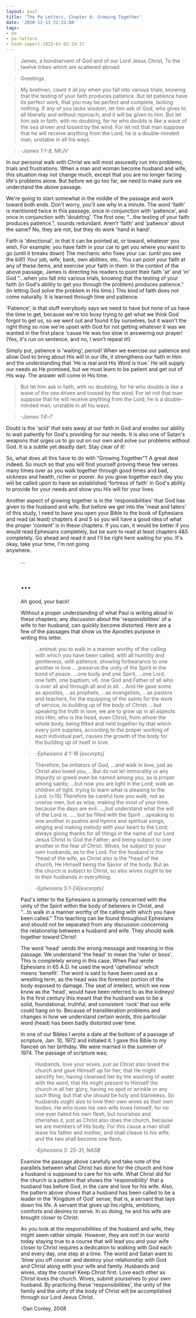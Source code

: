 ```yaml
---
layout: post
title: 'The Pa Letters, Chapter 6: Growing Together'
date: '2020-12-13 22:31:00'
tags:
- pa
- pa-letters
- hash-import-2023-01-02-19-37
---
```


> James, a bondservent of God and of our Lord Jesus Christ, To the twelve tribes which are scattered abroad:

> Greetings.

> My brethren, count it all joy when you fall into various trials, knowing that the testing of your faith produces patience. But let patience have its perfect work, that you may be perfect and complete, lacking nothing. If any of you lacks wisdom, let him ask of God, who gives to all liberally and without reproach, and it will be given to him. But let him ask in faith, with no doubting, for he who doubts is like a wave of the sea driven and tossed by the wind. For let not that man suppose that he will receive anything from the Lord; he is a double-minded man, unstable in all his ways.

> _-James 1:1-8, NKJV_

In our personal walk with Christ we will most assuredly run into problems, trials and frustrations. When a man and woman become husband and wife, this situation may not change much, except that you are no longer facing life's problems alone. But before we go too far, we need to make sure we understand the above passage.

We're going to start somewhat in the middle of the passage and work toward both ends. Don't worry, you'll see why in a minute. The word 'faith' is mentioned twice in this passage, once in conjunction with 'patience', and once in conjunction with 'doubting'. The first one; "...the testing of your faith produces patience.", sounds redundant. Aren't 'faith' and 'patience' about the same? No, they are not, but they do work 'hand in hand'.

Faith is 'directional', in that it can be pointed at, or toward, whatever you wish. For example; you have faith in your car to get you where you want to go.(until it breaks down) The mechanic who fixes your car. (until you see the bill!) Your job, wife, bank, own abilities, etc.. You can point your faith at any of these items, and exercise your faith in them. In the context of the above passage, James is directing his readers to point their faith 'at' and 'in' God "...when you fall into various trials, knowing that the testing of your faith (in God's ability to get you through the problem) produces patience." (in letting God solve the problem in His time.) This kind of faith does not come naturally. It is learned through time and patience.

'Patience', is that stuff everybody says we need to have but none of us have the time to get, because we're too busy trying to get what we think God forgot to get us, so we went out and found it by ourselves, but it wasn't the right thing so now we're upset with God for not getting whatever it was we wanted in the first place 'cause He was too slow in answering our prayer! (Yes, it's run on sentence, and no, I won't repeat it!)

Simply put, patience is 'waiting', period! When we exercise our patience and allow God to bring about His will in our life, it strengthens our faith in Him and the understanding that 'He is real and His Word is true.' He will supply our needs as He promised, but we must learn to be patient and get out of His way. The answer will come in His time.

> But let him ask in faith, with no doubting, for he who doubts is like a wave of the sea driven and tossed by the wind. For let not that man suppose that he will receive anything from the Lord; he is a double-minded man, unstable in all his ways.

> _-James 1:6-7_

Doubt is the 'acid' that eats away at our faith in God and erodes our ability to wait patiently for God's providing for our needs. It is also one of Satan's weapons that urges us to go out on our own and solve our problems without God. It is a subtle yet deadly dart. Stay clear of it!

So, what does all this have to do with "Growing Together"? A great deal indeed. So much so that you will find yourself proving these few verses many times over as you walk together through good times and bad, sickness and health, richer or poorer. As you grow together each day you will be called upon to have an established 'fortress of faith' in God's ability to provide for your needs and show you His will for your lives.

Another aspect of growing together is in the 'responsibilities' that God has given to the husband and wife. But before we get into the 'meat and taters' of this study, I need to have you open your Bible to the book of Ephesians and read (at least) chapters 4 and 5 so you will have a good idea of what the proper 'content' is in these chapters. If you can, it would be better if you would read Ephesians completely, but be sure to read at least chapters 4&5 completely. Go ahead and read it and I'll be right here waiting for you. It's okay, take your time, I'm not going  
anywhere.

<figure class=)
<div class=)
<div class=)
<div class=)
<img class=)
</div>
</div>
<div class=)
# ...

# ...

# ...

Ah good, your back!

Without a proper understanding of what Paul is writing about in these chapters; any discussion about the 'responsibilities' of a wife to her husband, can quickly become distorted. Here are a few of the passages that show us the Apostles purpose in writing this letter.

> ...entreat you to walk in a manner worthy of the calling with which you have been called, with all humility and gentleness, with patience, showing forbearance to one another in love ... preserve the unity of the Spirit in the bond of peace. ...one body and one Spirit, ...one Lord, one faith, one baptism, v6. one God and Father of all who is over all and through all and in all. ...And He gave some as apostles, ...as prophets, ...as evangelists, ...as pastors and teachers, for the equipping of the saints for the work of service, to building up of the body of Christ; ...but speaking the truth in love, we are to grow up in all aspects into Him, who is the head, even Christ, from whom the whole body, being fitted and held together by that which every joint supplies, according to the proper working of each individual part, causes the growth of the body for the building up of itself in love.

> _-Ephesians 4:1-16 [excerpts]_

> Therefore, be imitators of God, ...and walk in love, just as Christ also loved you, ...But do not let immorality or any impurity or greed even be named among you, as is proper among saints; ...but now you are light in the Lord; walk as children of light. trying to learn what is pleasing to the Lord. (v.15) Therefore be careful how you walk, not as unwise men, but as wise, making the most of your time, because the days are evil. ...,but understand what the will of the Lord is. ..., but be filled with the Spirit ...speaking to one another in psalms and hymns and spiritual songs, singing and making melody with your heart to the Lord; always giving thanks for all things in the name of our Lord Jesus Christ to God the Father; and being subject to one another in the fear of Christ. Wives, be subject to your own husbands, as to the Lord. For the husband is the \*head of the wife, as Christ also is the \*head of the church, He Himself being the Savior of the body. But as the church is subject to Christ, so also wives ought to be to their husbands in everything.

> _-Ephesians 5:1-24[excerpts]_

Paul's letter to the Ephesians is primarily concerned with the unity of the Spirit within the body of believers in Christ, and "...to walk in a manner worthy of the calling with which you have been called." This teaching can be found throughout Ephesians and should not be separated from any discussion concerning the relationship between a husband and wife. They should walk together toward Christ!

The word 'head' sends the wrong message and meaning in this passage. We understand 'the head' to mean the 'ruler or boss'. This is completely wrong in this case. When Paul wrote Ephesians in 65 A.D. he used the word 'ophelimos' which means 'benefit'. The word is said to have been used as a wrestling term, as the head was the foremost portion of the body exposed to damage. The seat of intellect, which we now know as the 'head', would have been referred to as the kidneys! In the first century this meant that the husband was to be a solid, foundational, truthful, and consistent 'rock' that our wife could hang on to. Because of transliteration problems and changes in how we understand certain words, this particular word (head) has been badly distorted over time.

In one of our Bibles I wrote a date at the bottom of a passage of scripture, Jan. 10, 1972 and initialed it. I gave this Bible to my fianceé on her birthday. We were married in the summer of 1974. The passage of scripture was;

> Husbands, love your wives, just as Christ also loved the church and gave Himself up for her; that He might sanctify her, having cleansed her by the washing of water with the word, that He might present to Himself the church in all her glory, having no spot or wrinkle or any such thing; but that she should be holy and blameless. So husbands ought also to love their own wives as their own bodies. He who loves his own wife loves himself; for no one ever hated his own flesh, but nourishes and cherishes it, just as Christ also does the church, because we are members of His body. For this cause a man shall leave his father and mother, and shall cleave to his wife; and the two shall become one flesh.

> _-Ephesians 5: 25-31, NASB_

Examine the passage above carefully and take note of the parallels between what Christ has done for the church and how a husband is supposed to care for his wife. What Christ did for the church is a pattern that shows the 'responsibility' that a husband has before God, in the care and love for his wife. Also, the pattern above shows that a husband has been called to be a leader in the 'Kingdom of God' sense; that is, a servant that lays down his life. A servant that gives up his rights, ambitions, comforts and desires to serve. In so doing, he and his wife are brought closer to Christ.

As you look at the responsibilities of the husband and wife, they might seem rather simple. However, they are not! In our world today staying true to a course that will lead you and your wife closer to Christ requires a dedication to walking with God each and every day, one step at a time. The world and Satan want to 'blow you off course' and destroy your relationship with God and Christ along with your wife and family. Husbands and wives, stay the course! Keep Christ first. Love each other as Christ loves the church. Wives, submit yourselves to your own husband. By practicing these 'responsibilities', the unity of the family and the unity of the body of Christ will be accomplished through our Lord Jesus Christ.

-Dan Conley, 2008


